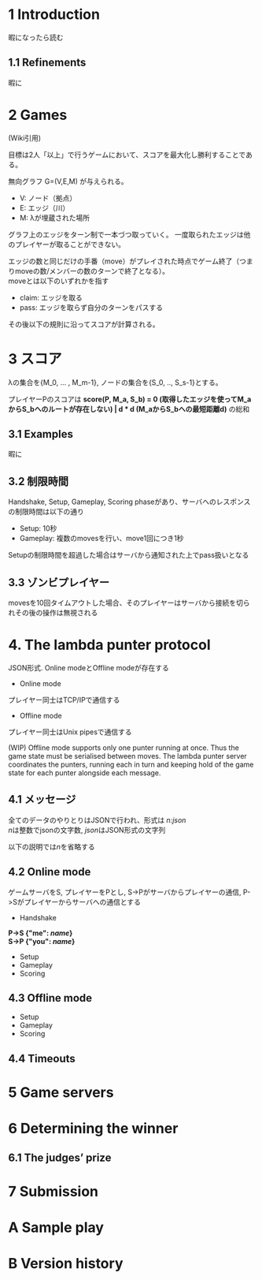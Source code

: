 # 1 Introduction

暇になったら読む

## 1.1 Refinements

暇に

# 2 Games

(Wiki引用)

目標は2人「以上」で行うゲームにおいて、スコアを最大化し勝利することである。

無向グラフ G=(V,E,M) が与えられる。

- V: ノード（拠点）
- E: エッジ（川）
- M: λが埋蔵された場所

グラフ上のエッジをターン制で一本づつ取っていく。
一度取られたエッジは他のプレイヤーが取ることができない。

エッジの数と同じだけの手番（move）がプレイされた時点でゲーム終了（つまりmoveの数/メンバーの数のターンで終了となる）。  
moveとは以下のいずれかを指す

* claim: エッジを取る
* pass: エッジを取らず自分のターンをパスする

その後以下の規則に沿ってスコアが計算される。

# 3 スコア

λの集合を{M_0, ... , M_m-1}, ノードの集合を{S_0, .., S_s-1}とする。

プレイヤーPのスコアは **score(P, M_a, S_b) = 0 (取得したエッジを使ってM_aからS_bへのルートが存在しない) | d * d (M_aからS_bへの最短距離d)** の総和

## 3.1 Examples

暇に

## 3.2 制限時間

Handshake, Setup, Gameplay, Scoring phaseがあり、サーバへのレスポンスの制限時間は以下の通り

* Setup: 10秒
* Gameplay: 複数のmovesを行い、move1回につき1秒

Setupの制限時間を超過した場合はサーバから通知された上でpass扱いとなる  

## 3.3 ゾンビプレイヤー

movesを10回タイムアウトした場合、そのプレイヤーはサーバから接続を切られその後の操作は無視される

# 4. The lambda punter protocol

JSON形式. Online modeとOffline modeが存在する

* Online mode

プレイヤー同士はTCP/IPで通信する

* Offline mode

プレイヤー同士はUnix pipesで通信する

(WIP)
Offline mode supports only one punter running at once. Thus the game state must be serialised
between moves. The lambda punter server coordinates the punters, running each in turn and
keeping hold of the game state for each punter alongside each message.

## 4.1 メッセージ

全てのデータのやりとりはJSONで行われ、形式は *n:json*  
*n*は整数でjsonの文字数, *json*はJSON形式の文字列  

以下の説明では*n*を省略する

## 4.2 Online mode

ゲームサーバをS, プレイヤーをPとし, S->Pがサーバからプレイヤーの通信, P->Sがプレイヤーからサーバへの通信とする

* Handshake

**P->S {"me": *name*}**  
**S->P {"you": *name*}**

* Setup
* Gameplay
* Scoring

## 4.3 Offline mode

* Setup
* Gameplay
* Scoring

## 4.4 Timeouts

# 5 Game servers

# 6 Determining the winner

## 6.1 The judges’ prize

# 7 Submission

# A Sample play

# B Version history
